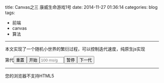 title: Canvas之三 康威生命游戏1号
date: 2014-11-27 01:36:14
categories: blog
tags: 
- 前端
- canvas
- 算法
---

本文实现了一个随机小世界的繁衍过程，可以控制迭代速度，纯原生js实现

<div style="display:inline-block;">第<span id="generation" style="width: 100px;"></span>代<button onclick="reset();">重置</button><button onclick="start();">开始</button><input id="speed" placeholder="100 ms/g" style="width: 80px"><button onclick="stop();">暂停</button><button onclick="nextGeneration();">下一代</button></div><hr><div><canvas id="myCanvas" width="400" height="400">您的浏览器不支持HTML5</canvas></div>
<script>
    var canvas = document.getElementById("myCanvas");
    var height = canvas.height,
        width = canvas.width,
        context = canvas.getContext("2d");
    var lastData = [];  // 记录上一代的数据
    var data = [];     // (height+2) * (width + 2)
    var imageData;
    var generation;
    var born = 3,   // 当周围有三个活着的时候，这个位置会活一个
        keep = 2;   // 当周围有两个的时候，这个位置不变，其他情况都死
    var running; // 是否运行
    var intervalTime = 100;   // 每次迭代的时间间隔


    // 初始化数据和canvas
    function init() {
        generation = 0;
        running = false;
        intervalTime = parseInt(document.getElementById("speed").value);
        lastData = buildTwoDArray(height + 2, width + 2);
        data = buildTwoDArray(height + 2, width + 2);
        context.clearRect(0, 0, width, height);
        imageData = context.getImageData(0, 0, width, height);
        document.getElementById("generation").innerHTML = generation.toString();
        random();
    }

    // 随机生成数据
    function random() {
        // 生成画面的内容，即data的数据
        for (var i = 0; i < height; i++) {
            for (var j = 0; j < width; j++) {
                if (Math.random() > 0.8) {
                    data[i + 1][j + 1] = 1;
                }
            }
        }
        // 随机生成后要画出来
        paint();
    }

    // 将数据花到canvas上
    function paint() {
        var d = imageData.data;
        // 生成绘制到canvas上的，下面代码的操作对象是图像流（数组）
        for (var i = 0; i < height; i++) {
            for (var j = 0; j < width; j++) {
                if (data[i + 1][j + 1] && !lastData[i + 1][j + 1]) {
                    var pos = (i * width + j) * 4;
                    // 有生命，变成红色
                    d[pos] = 255; // red
                    d[pos + 1] = 0; // green
                    d[pos + 2] = 0; // blue
                    d[pos + 3] = 255;   // 阿尔法通道，这个不设置会变成全透明
                } else if (!data[i + 1][j + 1] && lastData[i + 1][j + 1]) {
                    var pos = (i * width + j) * 4;
                    // 有生命，变成红色
                    d[pos] = 255; // red
                    d[pos + 1] = 255; // green
                    d[pos + 2] = 255; // blue
                }
            }
        }
        context.putImageData(imageData, 0, 0);
        document.getElementById("generation").innerHTML = generation.toString();
    }

    // 生成二维数组，所有初始化为0
    function buildTwoDArray(x, y) {
        var arr = [];
        for (var i = 0; i < x; i++) {
            arr[i] = [];
            for (var j = 0; j < y; j++) {
                arr[i][j] = 0;
            }
        }
        return arr;
    }

    // 进行这一代的计算，并将上一代的数据保存到lastData中
    function generate() {
        lastData = data;
        data = buildTwoDArray(height + 2, width + 2);
        // 重新生成新一代的数据
        for (var i = 1; i <= height; i++) {
            for (var j = 1; j <= width; j++) {
                // 周围有几个或者的
                var state = lastData[i - 1][j - 1] + lastData[i - 1][j] + lastData[i - 1][j + 1] +
                        lastData[i][j - 1] + lastData[i][j + 1] +
                        lastData[i + 1][j - 1] + lastData[i + 1][j] + lastData[i + 1][j + 1];
                if (state == born) {
                    data[i][j] = 1;
                } else if (state == keep) {
                    data[i][j] = lastData[i][j];
                } else {
                    data[i][j] = 0;
                }
            }
        }
        generation++;
    }

    function start() {
        intervalTime = parseInt(document.getElementById("speed").value);
        function run() {
            if (running) {
                setTimeout(function () {
                    paint();
                    generate();
                    run();
                }, intervalTime);
            }
        }
        running = true;
        run();
    }

    function stop() {
        running = false;
    }

    function reset() {
        init();
    }

    function nextGeneration() {
        paint();
        generate();
    }
    window.addEventListener("load", init, true);
</script>

